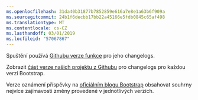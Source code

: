 ```yaml
---
ms.openlocfilehash: 31da40b31877b7852859e616a7e8e1a63b6f909a
ms.sourcegitcommit: 24b1f6decbb17bb22a45166e5fdb0845c65af498
ms.translationtype: MT
ms.contentlocale: cs-CZ
ms.lasthandoff: 03/01/2019
ms.locfileid: "57067867"
---
```

Spuštění používá [Githubu verze funkce](https://github.com/blog/1547-release-your-software) pro jeho changelogs.

Zobrazit [část verze našich projektu z Githubu](https://github.com/twbs/bootstrap/releases) pro changelogs pro každou verzi Bootstrap.

Verze oznámení příspěvky na [oficiálním blogu Bootstrap](http://blog.getbootstrap.com) obsahovat souhrny nejvíce zajímavosti změny provedené v jednotlivých verzích.
